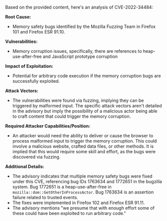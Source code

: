 Based on the provided content, here's an analysis of CVE-2022-34484:

**Root Cause:**
- Memory safety bugs identified by the Mozilla Fuzzing Team in Firefox 101 and Firefox ESR 91.10.

**Vulnerabilities:**
- Memory corruption issues, specifically, there are references to heap-use-after-free and JavaScript prototype corruption

**Impact of Exploitation:**
- Potential for arbitrary code execution if the memory corruption bugs are successfully exploited.

**Attack Vectors:**
- The vulnerabilities were found via fuzzing, implying they can be triggered by malformed input. The specific attack vectors aren't detailed in the advisory but imply the possibility of a malicious actor being able to craft content that could trigger the memory corruption.

**Required Attacker Capabilities/Position:**
- An attacker would need the ability to deliver or cause the browser to process malformed input to trigger the memory corruption. This could involve a malicious website, crafted data files, or other methods. It is implied that this would require some skill and effort, as the bugs were discovered via fuzzing.

**Additional Details:**
- The advisory indicates that multiple memory safety bugs were fixed under this CVE, referencing bug IDs 1763634 and 1772651 in the bugzilla system. Bug 1772651 is a heap-use-after-free in `mozilla::dom::GetOtherInProcessActor`. Bug 1763634 is an assertion failure related to trusted events.
- The fixes were implemented in Firefox 102 and Firefox ESR 91.11.
- The advisory mentions "we presume that with enough effort some of these could have been exploited to run arbitrary code."